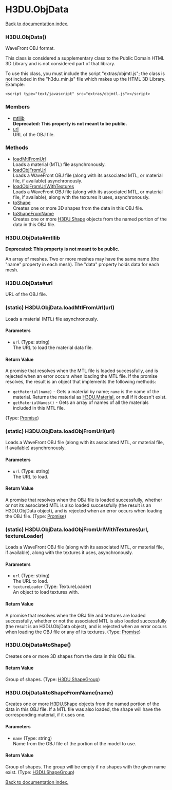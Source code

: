 # H3DU.ObjData

[Back to documentation index.](index.md)

<a name='H3DU.ObjData'></a>
### H3DU.ObjData()

WaveFront OBJ format.

This class is considered a supplementary class to the
Public Domain HTML 3D Library and is not considered part of that
library.

To use this class, you must include the script "extras/objmtl.js"; the
class is not included in the "h3du_min.js" file which makes up
the HTML 3D Library. Example:

    <script type="text/javascript" src="extras/objmtl.js"></script>

### Members

* [mtllib](#H3DU.ObjData_mtllib)<br><b>Deprecated: This property is not meant to be public.</b>
* [url](#H3DU.ObjData_url)<br>URL of the OBJ file.

### Methods

* [loadMtlFromUrl](#H3DU.ObjData.loadMtlFromUrl)<br>Loads a material (MTL) file asynchronously.
* [loadObjFromUrl](#H3DU.ObjData.loadObjFromUrl)<br>Loads a WaveFront OBJ file (along with its associated MTL, or
material file, if available) asynchronously.
* [loadObjFromUrlWithTextures](#H3DU.ObjData.loadObjFromUrlWithTextures)<br>Loads a WaveFront OBJ file (along with its associated MTL, or
material file, if available), along with the textures it uses,
asynchronously.
* [toShape](#H3DU.ObjData_toShape)<br>Creates one or more 3D shapes from the data
in this OBJ file.
* [toShapeFromName](#H3DU.ObjData_toShapeFromName)<br>Creates one or more <a href="H3DU.Shape.md">H3DU.Shape</a> objects from the named portion
of the data in this OBJ file.

<a name='H3DU.ObjData_mtllib'></a>
### H3DU.ObjData#mtllib

<b>Deprecated: This property is not meant to be public.</b>

An array of meshes. Two or more meshes may have
the same name (the "name" property in each mesh). The "data"
property holds data for each mesh.

<a name='H3DU.ObjData_url'></a>
### H3DU.ObjData#url

URL of the OBJ file.

<a name='H3DU.ObjData.loadMtlFromUrl'></a>
### (static) H3DU.ObjData.loadMtlFromUrl(url)

Loads a material (MTL) file asynchronously.

#### Parameters

* `url` (Type: string)<br>The URL to load the material data file.

#### Return Value

A promise that resolves when
the MTL file is loaded successfully,
and is rejected when an error occurs when loading the MTL file.
If the promise resolves, the result is an object that implements
the following methods: <ul>
<li><code>getMaterial(name)</code> - Gets a material by name; <code>name</code> is the name of the material.
Returns the material as <a href="H3DU.Material.md">H3DU.Material</a>, or null if it doesn't exist.
<li><code>getMaterialNames()</code> - Gets an array of names of all the materials included in this MTL file.
</li>
</ul> (Type: <a href="Promise.md">Promise</a>)

<a name='H3DU.ObjData.loadObjFromUrl'></a>
### (static) H3DU.ObjData.loadObjFromUrl(url)

Loads a WaveFront OBJ file (along with its associated MTL, or
material file, if available) asynchronously.

#### Parameters

* `url` (Type: string)<br>The URL to load.

#### Return Value

A promise that resolves when
the OBJ file is loaded successfully, whether or not its associated
MTL is also loaded successfully (the result is an H3DU.ObjData object),
and is rejected when an error occurs when loading the OBJ file. (Type: <a href="Promise.md">Promise</a>)

<a name='H3DU.ObjData.loadObjFromUrlWithTextures'></a>
### (static) H3DU.ObjData.loadObjFromUrlWithTextures(url, textureLoader)

Loads a WaveFront OBJ file (along with its associated MTL, or
material file, if available), along with the textures it uses,
asynchronously.

#### Parameters

* `url` (Type: string)<br>The URL to load.
* `textureLoader` (Type: TextureLoader)<br>An object to load textures with.

#### Return Value

A promise that resolves when
the OBJ file and textures are loaded successfully, whether or not the associated
MTL is also loaded successfully (the result is an H3DU.ObjData object),
and is rejected when an error occurs when loading the OBJ file or any of
its textures. (Type: <a href="Promise.md">Promise</a>)

<a name='H3DU.ObjData_toShape'></a>
### H3DU.ObjData#toShape()

Creates one or more 3D shapes from the data
in this OBJ file.

#### Return Value

Group of shapes. (Type: <a href="H3DU.ShapeGroup.md">H3DU.ShapeGroup</a>)

<a name='H3DU.ObjData_toShapeFromName'></a>
### H3DU.ObjData#toShapeFromName(name)

Creates one or more <a href="H3DU.Shape.md">H3DU.Shape</a> objects from the named portion
of the data in this OBJ file. If a MTL file was also loaded, the
shape will have the corresponding material, if it uses one.

#### Parameters

* `name` (Type: string)<br>Name from the OBJ file of the portion of the model to use.

#### Return Value

Group of shapes. The group
will be empty if no shapes with the given name exist. (Type: <a href="H3DU.ShapeGroup.md">H3DU.ShapeGroup</a>)

[Back to documentation index.](index.md)
